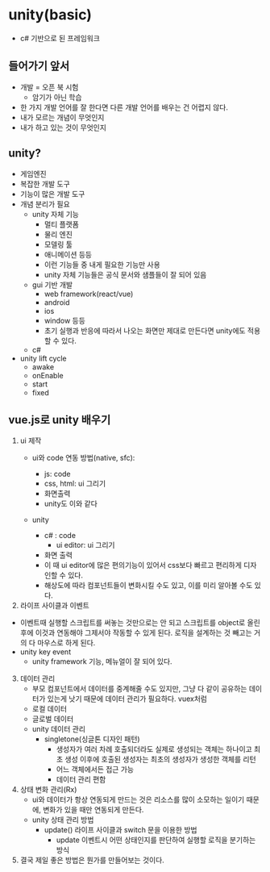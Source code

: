 # unity(basic)

- c# 기반으로 된 프레임워크

## 들어가기 앞서

- 개발 = 오픈 북 시험
  - 암기가 아닌 학습
- 한 가지 개발 언어를 잘 한다면 다른 개발 언어를 배우는 건 어렵지 않다.
- 내가 모르는 개념이 무엇인지 
- 내가 하고 있는 것이 무엇인지

## unity?

- 게임엔진
- 복잡한 개발 도구
- 기능이 많은 개발 도구
- 개념 분리가 필요
  - unity 자체 기능
    - 멀티 플랫폼
    - 물리 엔진
    - 모델링 툴
    - 애니메이션 등등
    - 이런 기능들 중 내게 필요한 기능만 사용
    - unity 자체 기능들은 공식 문서와 샘플들이 잘 되어 있음
  - gui 기반 개발
    - web framework(react/vue)
    - android
    - ios
    - window 등등
    - 초기 실행과 반응에 따라서 나오는 화면만 제대로 만든다면 unity에도 적용할 수 있다.
  - c#
- unity lift cycle
  - awake
  - onEnable
  - start
  - fixed

## vue.js로 unity 배우기

1.  ui 제작
    - ui와 code 연동 방법(native, sfc):

    	- js: code
      - css, html: ui 그리기
      - 화면출력
      - unity도 이와 같다
	- unity	
    	- c# : code
    	  - ui editor: ui 그리기
    	- 화면 출력
    	- 이 때 ui editor에 많은 편의기능이 있어서 css보다 빠르고 편리하게 디자인할 수 있다.
    	- 해상도에 따라 컴포넌트들이 변화시킬 수도 있고, 이를 미리 알아볼 수도 있다.
2.  라이프 사이클과 이벤트
   - 이벤트때 실행할 스크립트를 써놓는 것만으로는 안 되고 스크립트를 object로 올린후에 이것과 연동해야 그제서야 작동할 수 있게 된다. 로직을 설계하는 것 빼고는 거의 다 마우스로 하게 된다.
   - unity key event
     - unity framework 기능, 메뉴얼이 잘 되어 있다.
3.  데이터 관리
    - 부모 컴포넌트에서 데이터를 중계해줄 수도 있지만, 그냥 다 같이 공유하는 데이터가 있는게 낫기 때문에 데이터 관리가 필요하다. vuex처럼
    - 로컬 데이터
    - 글로벌 데이터
    - unity 데이터 관리
      - singletone(싱글톤 디자인 패턴)
        - 생성자가 여러 차례 호출되더라도 실제로 생성되는 객체는 하나이고 최초 생성 이후에 호출된 생성자는 최초의 생성자가 생성한 객체를 리턴
        - 어느 객체에서든 접근 가능
        - 데이터 관리 편함
4.  상태 변화 관리(Rx)
    - ui와 데이터가 항상 연동되게 만드는 것은 리소스를 많이 소모하는 일이기 때문에, 변화가 있을 때만 연동되게 만든다.
    - unity 상태 관리 방법
      - update() 라이프 사이클과 switch 문을 이용한 방법
        - update 이벤트시 어떤 상태인지를 판단하여 실행할 로직을 분기하는 방식
5.  결국 제일 좋은 방법은 뭔가를 만들어보는 것이다.

